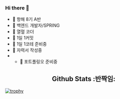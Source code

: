 ### Hi there 👋
- 🌱 항해 8기 A반
- 🌱 백엔드 개발자/SPRING
- 🌱 열혈 코더
- 🌱 1일 1커밋
- 🌱 1일 1코테 준비중
- 🌱 자력서 작성중
- - 🌱 포트폴링오 준비중

<h2 align=center>Github Stats :반짝임:</h2>

[![trophy](https://github-profile-trophy.vercel.app/?username=Oh-Myeongjae&margin-w=15&margin-h=15)](https://github.com/ryo-ma/github-profile-trophy)
